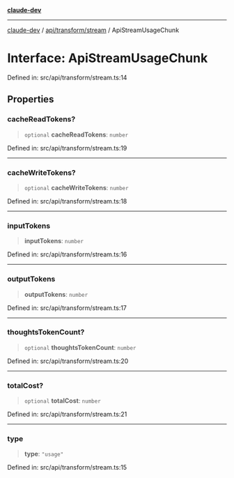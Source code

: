 [**claude-dev**](../../../../README.md)

***

[claude-dev](../../../../README.md) / [api/transform/stream](../README.md) / ApiStreamUsageChunk

# Interface: ApiStreamUsageChunk

Defined in: src/api/transform/stream.ts:14

## Properties

### cacheReadTokens?

> `optional` **cacheReadTokens**: `number`

Defined in: src/api/transform/stream.ts:19

***

### cacheWriteTokens?

> `optional` **cacheWriteTokens**: `number`

Defined in: src/api/transform/stream.ts:18

***

### inputTokens

> **inputTokens**: `number`

Defined in: src/api/transform/stream.ts:16

***

### outputTokens

> **outputTokens**: `number`

Defined in: src/api/transform/stream.ts:17

***

### thoughtsTokenCount?

> `optional` **thoughtsTokenCount**: `number`

Defined in: src/api/transform/stream.ts:20

***

### totalCost?

> `optional` **totalCost**: `number`

Defined in: src/api/transform/stream.ts:21

***

### type

> **type**: `"usage"`

Defined in: src/api/transform/stream.ts:15
